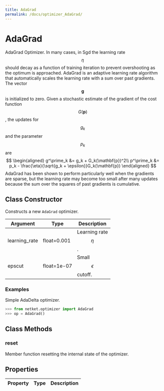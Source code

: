```yaml
---
title: AdaGrad
permalink: /docs/optimizer_AdaGrad/
---
```

# AdaGrad
AdaGrad Optimizer. In many cases, in Sgd the learning rate $$\eta$$ should decay as a function of training iteration to prevent overshooting as the optimum is approached. AdaGrad is an adaptive learning rate algorithm that automatically scales the learning rate with a sum over past gradients. The vector $$\mathbf{g}$$ is initialized to zero. Given a stochastic estimate of the gradient of the cost function $$G(\mathbf{p})$$, the updates for $$g_k$$ and the parameter $$p_k$$ are $$ \begin{aligned} g^\prime_k &= g_k + G_k(\mathbf{p})^2\\ p^\prime_k &= p_k - \frac{\eta}{\sqrt{g_k + \epsilon}}G_k(\mathbf{p}) \end{aligned} $$ AdaGrad has been shown to perform particularly well when the gradients are sparse, but the learning rate may become too small after many updates because the sum over the squares of past gradients is cumulative.

## Class Constructor
Constructs a new ``AdaGrad`` optimizer.

|  Argument   |   Type    |       Description        |
|-------------|-----------|--------------------------|
|learning_rate|float=0.001|Learning rate $$\eta$$.   |
|epscut       |float=1e-07|Small $$\epsilon$$ cutoff.|


### Examples
Simple AdaDelta optimizer.

```python
>>> from netket.optimizer import AdaGrad
>>> op = AdaGrad()

```



## Class Methods 
### reset
Member function resetting the internal state of the optimizer.


## Properties

|Property|Type|Description|
|--------|----|-----------|

